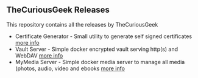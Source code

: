 <h2>TheCuriousGeek Releases</h2>
This repository contains all the releases by TheCuriousGeek
<p></p>
<ul>
<li>Certificate Generator - Small utility to generate self signed certificates <a href=https://thecuriousgeek.github.io/releases/cert-gen.html>more info</a></li>
<li>Vault Server - Simple docker encrypted vault serving http(s) and WebDAV <a href=https://thecuriousgeek.github.io/releases/vault-server.html>more info</a></li>
<li>MyMedia Server - Simple docker media server to manage all media (photos, audio, video and ebooks <a href=https://thecuriousgeek.github.io/releases/mymedia-server.html>more info</a></li>
</ul>  
